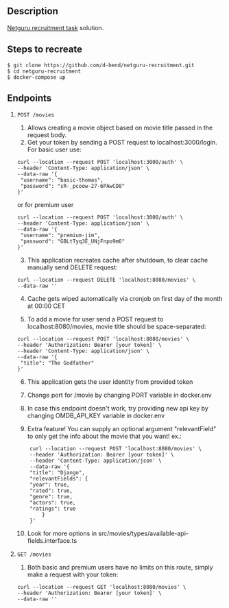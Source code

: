 ## Description

[Netguru recruitment task](https://github.com/netguru/nodejs-recruitment-task) solution.

## Steps to recreate

```
$ git clone https://github.com/d-bend/netguru-recruitment.git
$ cd netguru-recruitment
$ docker-compose up
```

## Endpoints

1.  `POST /movies`

    1. Allows creating a movie object based on movie title passed in the request body.
    2. Get your token by sending a POST request to localhost:3000/login.
       For basic user use:

    ```
    curl --location --request POST 'localhost:3000/auth' \
    --header 'Content-Type: application/json' \
    --data-raw '{
     "username": "basic-thomas",
     "password": "sR-_pcoow-27-6PAwCD8"
    }'
    ```

    or for premium user

    ```
    curl --location --request POST 'localhost:3000/auth' \
    --header 'Content-Type: application/json' \
    --data-raw '{
     "username": "premium-jim",
     "password": "GBLtTyq3E_UNjFnpo9m6"
    }'
    ```

    3. This application recreates cache after shutdown, to clear cache manually send DELETE request:

    ```
    curl --location --request DELETE 'localhost:8080/movies' \
    --data-raw ''

    ```

    4. Cache gets wiped automatically via cronjob on first day of the month at 00:00 CET

    5. To add a movie for user send a POST request to localhost:8080/movies, movie title should be space-separated:

    ```
    curl --location --request POST 'localhost:8080/movies' \
    --header 'Authorization: Bearer [your token]' \
    --header 'Content-Type: application/json' \
    --data-raw '{
     "title": "The Godfather"
    }'
    ```

    6. This application gets the user identity from provided token

    7. Change port for /movie by changing PORT variable in docker.env

    8. In case this endpoint doesn't work, try providing new api key by changing OMDB_API_KEY variable in docker.env

    9. Extra feature! You can supply an optional argument "relevantField" to only get the info about the movie that you want! ex.:

    ```
        curl --location --request POST 'localhost:8080/movies' \
        --header 'Authorization: Bearer [your token]' \
        --header 'Content-Type: application/json' \
        --data-raw '{
        "title": "Django",
        "relevantFields": {
        "year": true,
        "rated": true,
        "genre": true,
        "actors": true,
        "ratings": true
            }
        }'
    ```

    10. Look for more options in src/movies/types/available-api-fields.interface.ts

2.  `GET /movies`

    1. Both basic and premium users have no limits on this route, simply make a request with your token:

    ```
    curl --location --request GET 'localhost:8080/movies' \
    --header 'Authorization: Bearer [your token]' \
    --data-raw ''
    ```
